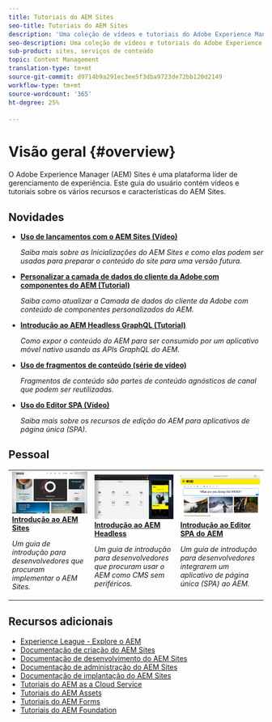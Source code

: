 ```yaml
---
title: Tutoriais do AEM Sites
seo-title: Tutoriais do AEM Sites
description: 'Uma coleção de vídeos e tutoriais do Adobe Experience Manager Sites. '
seo-description: Uma coleção de vídeos e tutoriais do Adobe Experience Manager Sites
sub-product: sites, serviços de conteúdo
topic: Content Management
translation-type: tm+mt
source-git-commit: d9714b9a291ec3ee5f3dba9723de72bb120d2149
workflow-type: tm+mt
source-wordcount: '365'
ht-degree: 25%

---
```



# Visão geral {#overview}

O Adobe Experience Manager (AEM) Sites é uma plataforma líder de gerenciamento de experiência. Este guia do usuário contém vídeos e tutoriais sobre os vários recursos e características do AEM Sites.

## Novidades

* **[Uso de lançamentos com o AEM Sites (Vídeo)](./page-authoring/launches.md)**

   *Saiba mais sobre as Inicializações do AEM Sites e como elas podem ser usadas para preparar o conteúdo do site para uma versão futura.*

* **[Personalizar a camada de dados do cliente da Adobe com componentes do AEM (Tutorial)](./integrations/adobe-client-data-layer/data-layer-customize.md)**

   *Saiba como atualizar a Camada de dados do cliente da Adobe com conteúdo de componentes personalizados do AEM.*

* **[Introdução ao AEM Headless GraphQL (Tutorial)](https://experienceleague.adobe.com/docs/experience-manager-learn/getting-started-with-aem-headless/graphql/overview.html)**

   *Como expor o conteúdo do AEM para ser consumido por um aplicativo móvel nativo usando as APIs GraphQL do AEM.*

* **[Uso de fragmentos de conteúdo (série de vídeo)](./content-fragments/content-fragments-feature-video-use.md)**

   *Fragmentos de conteúdo são partes de conteúdo agnósticos de canal que podem ser reutilizadas.*

* **[Uso do Editor SPA (Vídeo)](./spa-editor/spa-editor-framework-feature-video-use.md)**

   *Saiba mais sobre os recursos de edição do AEM para aplicativos de página única (SPA).*

## Pessoal

<table>
<tr>
  <td>
    <a href="https://docs.adobe.com/content/help/en/experience-manager-learn/getting-started-wknd-tutorial-develop/overview.html">
      <img alt="Introdução ao AEM Sites - Tutorial do WKND" src="./assets/aem-wknd-tutorial.png" />
    </a>
    <div>
      <a href="https://docs.adobe.com/content/help/en/experience-manager-learn/getting-started-wknd-tutorial-develop/overview.html">
    <strong>Introdução ao AEM Sites</strong>
    </a>
    </div>
    <p>
    <em>Um guia de introdução para desenvolvedores que procuram implementar o AEM Sites.</em>
    <p>
  </td>
  <td>
    <a href="https://docs.adobe.com/content/help/en/experience-manager-learn/getting-started-with-aem-headless/overview.html">
    <img alt="Introdução ao AEM Headless" src="./assets/aem-headless-tutorial.png" />
    </a>
    <div>
    <a href="https://docs.adobe.com/content/help/en/experience-manager-learn/getting-started-with-aem-headless/overview.html">
    <strong>Introdução ao AEM Headless</strong>
    </a>
    </div>
    <p>
    <em>Um guia de introdução para desenvolvedores que procuram usar o AEM como CMS sem periféricos.</em>
    </p>
  </td>
  <td>
    <a href="https://docs.adobe.com/content/help/en/experience-manager-learn/spa-react-tutorial/overview.html">
      <img alt="Introdução ao Editor SPA do AEM" src="./assets/aem-wknd-spa-editor-tutorial.png" />
    </a>
     <div>
      <a href="https://docs.adobe.com/content/help/en/experience-manager-learn/spa-react-tutorial/overview.html">
        <strong>Introdução ao Editor SPA do AEM</strong>
      </a>
    </div>
    <p>
    <em>Um guia de introdução para desenvolvedores integrarem um aplicativo de página única (SPA) ao AEM.</em>
    <p>
  </td>
</tr>
</table>

## Recursos adicionais

* [Experience League - Explore o AEM](https://experienceleague.adobe.com/#recommended/solutions/experience-manager)
* [Documentação de criação do AEM Sites](https://helpx.adobe.com/experience-manager/6-5/sites/authoring/user-guide.html)
* [Documentação de desenvolvimento do AEM Sites](https://helpx.adobe.com/experience-manager/6-5/sites/developing/user-guide.html)
* [Documentação de administração do AEM Sites](https://helpx.adobe.com/experience-manager/6-5/sites/administering/user-guide.html)
* [Documentação de implantação do AEM Sites](https://helpx.adobe.com/experience-manager/6-5/sites/deploying/user-guide.html)
* [Tutoriais do AEM as a Cloud Service](/help/cloud-service/overview.md)
* [Tutoriais do AEM Assets](/help/assets/overview.md)
* [Tutoriais do AEM Forms](/help/forms/overview.md)
* [Tutoriais do AEM Foundation](/help/foundation/overview.md)
